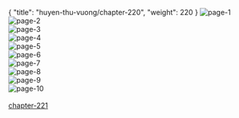 { "title": "huyen-thu-vuong/chapter-220", "weight": 220 }
<img src="huyen-thu-vuong_0220_01-ba527f137588f12f7fc8008894d8c8bf.webp" alt="page-1" origin="http://1.bp.blogspot.com/-JTKx-WY65T4/W01OLK-vQRI/AAAAAAAAG_Y/3RPEQviqF48rJkpfia6vX3QU1y4pwCi_gCLcBGAs/s1600/1.jpg?imgmax=0"><br/>
<img src="huyen-thu-vuong_0220_02-dc057782ca1466455af1b6a8484cd74a.webp" alt="page-2" origin="http://1.bp.blogspot.com/-uBtKpX8v-Z0/W01OL20IxJI/AAAAAAAAG_c/DsSvju1dxmMlWNagvs75PPSFqP5F_gA8QCLcBGAs/s1600/3.jpg?imgmax=0"><br/>
<img src="huyen-thu-vuong_0220_03-943b5e2a5aee130ea7f1a640ae53d7b1.webp" alt="page-3" origin="http://1.bp.blogspot.com/-ziI0tuuim3k/W01OMNZExjI/AAAAAAAAG_g/IRNmVXRXvGI5FH82zQuAtarHHTfQUiWOACLcBGAs/s1600/4.jpg?imgmax=0"><br/>
<img src="huyen-thu-vuong_0220_04-89be47466119678631dd88c9a4731f61.webp" alt="page-4" origin="http://1.bp.blogspot.com/-is0lHHuHO6w/W01OMoSJ7jI/AAAAAAAAG_k/Pnu98b7k0p0OHk_FJd_VCaCE5WYP6o2jQCLcBGAs/s1600/5.jpg?imgmax=0"><br/>
<img src="huyen-thu-vuong_0220_05-378fbd65f8399cd77372f24791d460bb.webp" alt="page-5" origin="http://1.bp.blogspot.com/-X1tj95BoRV0/W01ONH7q-WI/AAAAAAAAG_s/oDpWL9Uj6zIOoWYbEe6JrFuoZ8b7lbyMwCLcBGAs/s1600/6.jpg?imgmax=0"><br/>
<img src="huyen-thu-vuong_0220_06-8d9549a76ffa3a58d2abc819e91e18b2.webp" alt="page-6" origin="http://1.bp.blogspot.com/-eHOcrqPBZG4/W01OND_7FkI/AAAAAAAAG_o/c_aC9Xo96JgQUuIRUuIIaZseBO6tmuEgACLcBGAs/s1600/7.jpg?imgmax=0"><br/>
<img src="huyen-thu-vuong_0220_07-65eca30dbde555d761b1c85d7516be18.webp" alt="page-7" origin="http://1.bp.blogspot.com/-j4nx2_XXQXA/W01OOO5E1nI/AAAAAAAAG_0/ZPrmOzp65-wxnjSViDJZLmC7MqFUHkSeACLcBGAs/s1600/8.jpg?imgmax=0"><br/>
<img src="huyen-thu-vuong_0220_08-2081c22a866fcacf76ce7ac9e7405f36.webp" alt="page-8" origin="http://1.bp.blogspot.com/-aW_j7m3OuX4/W01OOgCB5iI/AAAAAAAAG_4/oNF28QPtzWE80tzwwTccbtegq0zh_iBwgCLcBGAs/s1600/9.jpg?imgmax=0"><br/>
<img src="huyen-thu-vuong_0220_09-bc5cf3ae782fcaed2c58700b255b103e.webp" alt="page-9" origin="http://1.bp.blogspot.com/-RBbq_RaaWoo/W01ONel5JyI/AAAAAAAAG_w/yvSsMocYZ0AIoxeMhOhZ0MixktSX_XHAACLcBGAs/s1600/10.jpg?imgmax=0"><br/>
<img src="huyen-thu-vuong_0220_10-563300c7ecdfa9cf5adf40f93a303cd8.webp" alt="page-10" origin="http://1.bp.blogspot.com/-Ar9Dt_L96HI/W01OK0DGVnI/AAAAAAAAG_U/1y-rO_59pms3_1FVAqDlqytkXxBsviaGwCLcBGAs/s1600/11.jpg?imgmax=0"><br/>
<br/><a class="nextchap" href="/huyen-thu-vuong/chapter-221">chapter-221</a>
